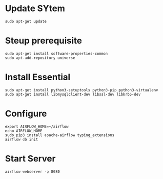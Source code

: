 # Update SYtem
    sudo apt-get update
# Steup prerequisite
    sudo apt-get install software-properties-common
    sudo apt-add-repository universe
# Install Essential
    sudo apt-get install python3-setuptools python3-pip python3-virtualenv
    sudo apt-get install libmysqlclient-dev libssl-dev libkrb5-dev 
# Configure
    export AIRFLOW_HOME=~/airflow
    echo AIRFLOW_HOME
    sudo pip3 install apache-airflow typing_extensions
    airflow db init
# Start Server
    airflow webserver -p 8080
